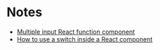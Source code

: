 # Notes

* [Multiple input React function component](https://www.pluralsight.com/guides/handling-multiple-inputs-with-single-onchange-handler-react)
* [How to use a switch inside a React component](https://stackoverflow.com/a/51432223)